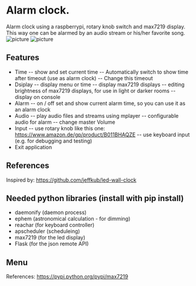 # Alarm clock. #
Alarm clock using a raspberrypi, rotary knob switch and max7219 display. This way one can be alarmed by an audio stream or his/her favorite song.
![picture](https://user-images.githubusercontent.com/5774591/27263071-374e7136-5463-11e7-8708-2a9dcbfae9c8.jpg)
![picture](https://user-images.githubusercontent.com/5774591/27263072-37634200-5463-11e7-9252-192b698a5c82.jpg)


## Features ##
- Time
-- show and set current time
-- Automatically switch to show time after timeout (use as alarm clock)
-- Change this timeout
- Dsiplay
-- display menu or time
-- display max7219 displays
-- editing brightness of max7219 displays, for use in light or darker rooms
-- display on console
- Alarm 
-- on / off set and show current alarm time, so you can use it as an alarm clock
- Audio
-- play audio files and streams using mplayer
-- configurable audio for alarm 
-- change master Volume
- Input
-- use rotary knob like this one: https://www.amazon.de/gp/product/B011BHAQZE
-- use keyboard input (e.g. for debugging and testing)
- Exit application


## References ##
Inspired by: https://github.com/jeffkub/led-wall-clock

## Needed python libraries (install with pip install) ##
- daemonify (daemon process)
- ephem (astronomical calculation - for dimming)
- reachar (for keyboard controller)
- apscheduler (scheduleing)
- max7219 (for the led display)
- Flask (for the json remote API)

## Menu ##
References:
https://pypi.python.org/pypi/max7219
